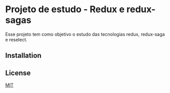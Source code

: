 # Projeto de estudo - Redux e redux-sagas

Esse projeto tem como objetivo o estudo das tecnologias redux, redux-saga e reselect.

## Installation


## License
[MIT](https://choosealicense.com/licenses/mit/)
